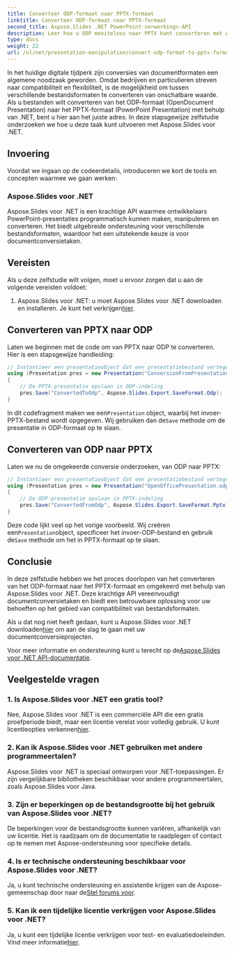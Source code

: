```yaml
---
title: Converteer ODP-formaat naar PPTX-formaat
linktitle: Converteer ODP-formaat naar PPTX-formaat
second_title: Aspose.Slides .NET PowerPoint-verwerkings-API
description: Leer hoe u ODP moeiteloos naar PPTX kunt converteren met Aspose.Slides voor .NET. Volg onze stapsgewijze handleiding voor een naadloze conversie van presentatieformaten.
type: docs
weight: 22
url: /nl/net/presentation-manipulation/convert-odp-format-to-pptx-format/
---
```


In het huidige digitale tijdperk zijn conversies van documentformaten een algemene noodzaak geworden. Omdat bedrijven en particulieren streven naar compatibiliteit en flexibiliteit, is de mogelijkheid om tussen verschillende bestandsformaten te converteren van onschatbare waarde. Als u bestanden wilt converteren van het ODP-formaat (OpenDocument Presentation) naar het PPTX-formaat (PowerPoint Presentation) met behulp van .NET, bent u hier aan het juiste adres. In deze stapsgewijze zelfstudie onderzoeken we hoe u deze taak kunt uitvoeren met Aspose.Slides voor .NET.

## Invoering

Voordat we ingaan op de codeerdetails, introduceren we kort de tools en concepten waarmee we gaan werken:

### Aspose.Slides voor .NET

Aspose.Slides voor .NET is een krachtige API waarmee ontwikkelaars PowerPoint-presentaties programmatisch kunnen maken, manipuleren en converteren. Het biedt uitgebreide ondersteuning voor verschillende bestandsformaten, waardoor het een uitstekende keuze is voor documentconversietaken.

## Vereisten

Als u deze zelfstudie wilt volgen, moet u ervoor zorgen dat u aan de volgende vereisten voldoet:

1.  Aspose.Slides voor .NET: u moet Aspose.Slides voor .NET downloaden en installeren. Je kunt het verkrijgen[hier](https://releases.aspose.com/slides/net/).

## Converteren van PPTX naar ODP

Laten we beginnen met de code om van PPTX naar ODP te converteren. Hier is een stapsgewijze handleiding:

```csharp
// Instantieer een presentatieobject dat een presentatiebestand vertegenwoordigt
using (Presentation pres = new Presentation("ConversionFromPresentation.pptx"))
{
    // De PPTX-presentatie opslaan in ODP-indeling
    pres.Save("ConvertedToOdp", Aspose.Slides.Export.SaveFormat.Odp);
}
```

 In dit codefragment maken we een`Presentation` object, waarbij het invoer-PPTX-bestand wordt opgegeven. Wij gebruiken dan de`Save` methode om de presentatie in ODP-formaat op te slaan.

## Converteren van ODP naar PPTX

Laten we nu de omgekeerde conversie onderzoeken, van ODP naar PPTX:

```csharp
// Instantieer een presentatieobject dat een presentatiebestand vertegenwoordigt
using (Presentation pres = new Presentation("OpenOfficePresentation.odp"))
{
    // De ODP-presentatie opslaan in PPTX-indeling
    pres.Save("ConvertedFromOdp", Aspose.Slides.Export.SaveFormat.Pptx);
}
```

 Deze code lijkt veel op het vorige voorbeeld. Wij creëren een`Presentation`object, specificeer het invoer-ODP-bestand en gebruik de`Save` methode om het in PPTX-formaat op te slaan.

## Conclusie

In deze zelfstudie hebben we het proces doorlopen van het converteren van het ODP-formaat naar het PPTX-formaat en omgekeerd met behulp van Aspose.Slides voor .NET. Deze krachtige API vereenvoudigt documentconversietaken en biedt een betrouwbare oplossing voor uw behoeften op het gebied van compatibiliteit van bestandsformaten.

 Als u dat nog niet heeft gedaan, kunt u Aspose.Slides voor .NET downloaden[hier](https://releases.aspose.com/slides/net/) om aan de slag te gaan met uw documentconversieprojecten.

 Voor meer informatie en ondersteuning kunt u terecht op de[Aspose.Slides voor .NET API-documentatie](https://reference.aspose.com/slides/net/).

## Veelgestelde vragen

### 1. Is Aspose.Slides voor .NET een gratis tool?

 Nee, Aspose.Slides voor .NET is een commerciële API die een gratis proefperiode biedt, maar een licentie vereist voor volledig gebruik. U kunt licentieopties verkennen[hier](https://purchase.aspose.com/buy).

### 2. Kan ik Aspose.Slides voor .NET gebruiken met andere programmeertalen?

Aspose.Slides voor .NET is speciaal ontworpen voor .NET-toepassingen. Er zijn vergelijkbare bibliotheken beschikbaar voor andere programmeertalen, zoals Aspose.Slides voor Java.

### 3. Zijn er beperkingen op de bestandsgrootte bij het gebruik van Aspose.Slides voor .NET?

De beperkingen voor de bestandsgrootte kunnen variëren, afhankelijk van uw licentie. Het is raadzaam om de documentatie te raadplegen of contact op te nemen met Aspose-ondersteuning voor specifieke details.

### 4. Is er technische ondersteuning beschikbaar voor Aspose.Slides voor .NET?

 Ja, u kunt technische ondersteuning en assistentie krijgen van de Aspose-gemeenschap door naar de[Stel forums voor](https://forum.aspose.com/).

### 5. Kan ik een tijdelijke licentie verkrijgen voor Aspose.Slides voor .NET?

 Ja, u kunt een tijdelijke licentie verkrijgen voor test- en evaluatiedoeleinden. Vind meer informatie[hier](https://purchase.aspose.com/temporary-license/).